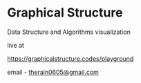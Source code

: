 # Graphical Structure
Data Structure and Algorithms visualization


live at 

https://graphicalstructure.codes/playground

email - therain0605@gmail.com
